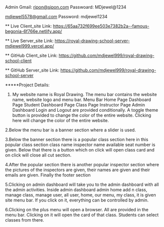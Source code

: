 Admin Gmail: ripon@sipon.com
Passwoard: MDjewel@1234

mdjewel5578@gmail.com
Password: mdjewel1234


** Live Client_site Link:  https://65aa732f699ee503e7382b2a--famous-begonia-6f766e.netlify.app/

** Live Server_site Link:  https://royal-drawing-school-server-mdjewel999.vercel.app/

** GitHub Client_site Link: https://github.com/mdjewel999/royal-drawing-school-client


** GitHub Server_site Link: https://github.com/mdjewel999/royal-drawing-school-server


*****Project Details:

1. My website name is Royal Drawing.
The menu bar contains the website name, website logo and menu bar. Menu Bar Home Page Dashboard Page Student Dashboard Page Class Page Instructor Page Admin Dashboard Login and Logout are provided conditionally. A toggle theme button is provided to change the color of the entire website. Clicking here will change the color of the entire website.


2.Below the menu bar is a banner section where a slider is used.


3.Below the banner section there is a popular class section here in this popular class section class name inspector name available seat number is given. Below that there is a button which on click will open class card and on click will close all cut section.


4.After the popular section there is another popular inspector section where the pictures of the inspectors are given, their names are given and their emails are given. Finally the footer section





5.Clicking on admin dashboard will take you to the admin dashboard with all the admin activities. Inside admin dashboard admin home add n class, manage class, manage user, all user, home, our menu, my class, it is given site menu bar. If you click on it, everything can be controlled by admin.



6.Clicking on the plus menu will open a browser. All are provided in the menu bar. Clicking on it will open the card of that class. Students can select classes from there.


